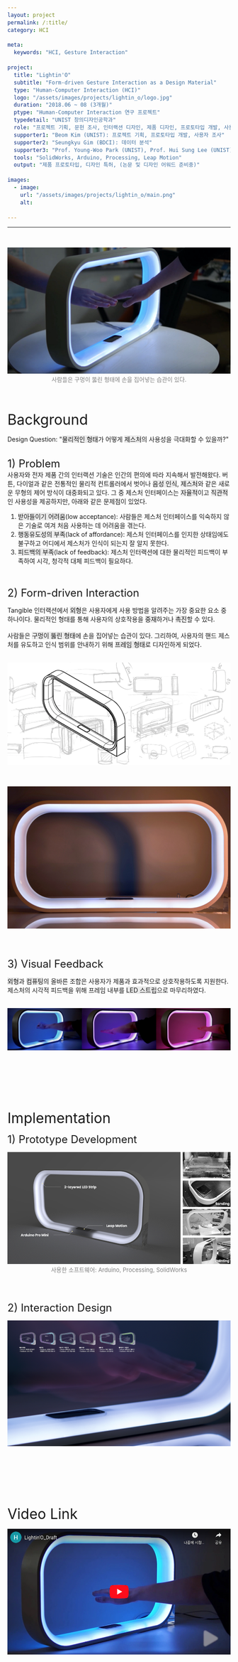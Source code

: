 ```yaml
---
layout: project
permalink: /:title/
category: HCI

meta:
  keywords: "HCI, Gesture Interaction"

project:
  title: "Lightin'O"
  subtitle: "Form-driven Gesture Interaction as a Design Material"
  type: "Human-Computer Interaction (HCI)"
  logo: "/assets/images/projects/lightin_o/logo.jpg"
  duration: "2018.06 ~ 08 (3개월)"
  ptype: "Human-Computer Interaction 연구 프로젝트"
  typedetail: "UNIST 창의디자인공학과"
  role: "프로젝트 기획, 문헌 조사, 인터랙션 디자인, 제품 디자인, 프로토타입 개발, 사용자 조사, 데이터 분석 (기여도 80%)"
  supporter1: "Beom Kim (UNIST): 프로젝트 기획, 프로토타입 개발, 사용자 조사"
  supporter2: "Seungkyu Gim (BDCI): 데이터 분석"
  supporter3: "Prof. Young-Woo Park (UNIST), Prof. Hui Sung Lee (UNIST), Prof. Hwajung Hong (SNU): 프로젝트 지도"
  tools: "SolidWorks, Arduino, Processing, Leap Motion"
  output: "제품 프로토타입, 디자인 특허, (논문 및 디자인 어워드 준비중)"

images:
  - image:
    url: "/assets/images/projects/lightin_o/main.png"
    alt:

---
```

---
<br>
<p align="center">
  <img src="/assets/images/projects/lightin_o/intro.jpeg">
  <br>
  <font size="2em" color="gray">사람들은 구멍이 뚫린 형태에 손을 집어넣는 습관이 있다.</font>
</p>
<br><br>

<font size="6em">Background</font>
<br>

Design Question: "<span style="background-color:#EBEBEB">물리적인 형태</span>가 어떻게 <span style="background-color:#EBEBEB">제스처</span>의 사용성을 극대화할 수 있을까?"
<br><br>

<font size="5em">1) Problem</font>
<br>
사용자와 전자 제품 간의 인터랙션 기술은 인간의 편의에 따라 지속해서 발전해왔다.
버튼, 다이얼과 같은 전통적인 물리적 컨트롤러에서 벗어나 <span style="background-color:#EBEBEB">음성 인식</span>, <span style="background-color:#EBEBEB">제스처</span>와 같은 새로운 무형의 제어 방식이 대중화되고 있다.
그 중 제스처 인터페이스는 <span style="background-color:#EBEBEB">자율적</span>이고 <span style="background-color:#EBEBEB">직관적</span>인 사용성을 제공하지만, 아래와 같은 문제점이 있었다.
<br>

01. <span style="background-color:#EBEBEB">받아들이기 어려움</span>(low acceptance): 사람들은 제스처 인터페이스를 익숙하지 않은 기술로 여겨 처음 사용하는 데 어려움을 겪는다.
02. <span style="background-color:#EBEBEB">행동유도성의 부족</span>(lack of affordance): 제스처 인터페이스를 인지한 상태임에도 불구하고 어디에서 제스처가 인식이 되는지 잘 알지 못한다.
03. <span style="background-color:#EBEBEB">피드백의 부족</span>(lack of feedback): 제스처 인터랙션에 대한 물리적인 피드백이 부족하여 시각, 청각적 대체 피드백이 필요하다.  
<br><br>

<font size="5em">2) Form-driven Interaction</font>
<br>

Tangible 인터랙션에서 <span style="background-color:#EBEBEB">외형</span>은 사용자에게 사용 방법을 알려주는 가장 중요한 요소 중 하나이다.
물리적인 형태를 통해 사용자의 상호작용을 <span style="background-color:#EBEBEB">중재</span>하거나 <span style="background-color:#EBEBEB">촉진</span>할 수 있다.  
<br>
사람들은 <span style="background-color:#EBEBEB">구멍이 뚫린 형태</span>에 손을 집어넣는 습관이 있다.
그리하여, 사용자의 핸드 제스처를 유도하고 인식 범위를 안내하기 위해 <span style="background-color:#EBEBEB">프레임 형태</span>로 디자인하게 되었다.  
<br>

<p align="center">
  <img src="/assets/images/projects/lightin_o/form.png">
</p>  
<br>

<p align="center">
  <img src="/assets/images/projects/lightin_o/outro.png">
</p>  
<br><br>

<font size="5em">3) Visual Feedback</font>
<br>

<span style="background-color:#EBEBEB">외형</span>과 <span style="background-color:#EBEBEB">컴퓨팅</span>의 올바른 조합은 사용자가 제품과 효과적으로 상호작용하도록 지원한다. 제스처의 시각적 피드백을 위해 프레임 내부를 <span style="background-color:#EBEBEB">LED 스트립</span>으로 마무리하였다.  
<br>

<p align="center">
  <img src="/assets/images/projects/lightin_o/feedback.jpeg">
</p>
<br><br><br><br><br><br>

<font size="6em">Implementation</font>
<br>

<font size="5em">1) Prototype Development</font>
<br>

<p align="center">
  <img src="/assets/images/projects/lightin_o/development.png">
  <br>
  <font size="2em" color="gray">사용한 소프트웨어: Arduino, Processing, SolidWorks</font>
</p>  
<br><br>

<font size="5em">2) Interaction Design</font>
<br>

<p align="center">
  <img src="/assets/images/projects/lightin_o/id.png">
</p>  
<br><br><br><br><br><br>

<font size="6em">Video Link</font>
<br>

<p align="center">
  <a href="https://youtu.be/pYlqMDbsiwc">
  <img src="/assets/images/projects/lightin_o/video.png">
  </a>
</p>  
<br><br><br><br><br><br>

